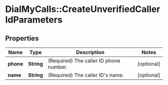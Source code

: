 # DialMyCalls::CreateUnverifiedCallerIdParameters

## Properties
Name | Type | Description | Notes
------------ | ------------- | ------------- | -------------
**phone** | **String** | (Required)  The caller ID phone number. | [optional] 
**name** | **String** | (Required)  The caller ID&#39;s name. | [optional] 



